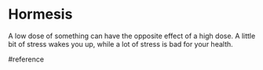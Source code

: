 # Hormesis
A low dose of something can have the opposite effect of a high dose.
A little bit of stress wakes you up, while a lot of stress is bad for your health.

#reference